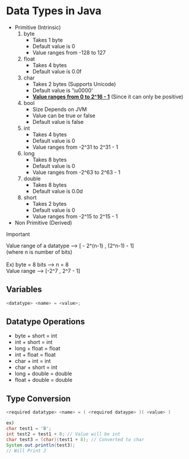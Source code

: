 # Data Types in Java

- Primitive (Intrinsic)
    1. byte
        - Takes 1 byte
        - Default value is 0
        - Value ranges from -128 to 127
    2. float
        - Takes 4 bytes
        - Default value is 0.0f
    3. char
        - Takes 2 bytes (Supports Unicode)
        - Default value is '\u0000'
        - <ins>**Value ranges from 0 to 2^16 - 1**</ins> (Since it can only be positive)
    4. bool
        - Size Depends on JVM
        - Value can be true or false
        - Default value is false
    5. int
        - Takes 4 bytes
        - Default value is 0
        - Value ranges from -2^31 to 2^31 - 1
    6. long
        - Takes 8 bytes
        - Default value is 0
        - Value ranges from -2^63 to 2^63 - 1
    7. double
        - Takes 8 bytes
        - Default value is 0.0d
    8. short
        - Takes 2 bytes
        - Default value is 0
        - Value ranges from -2^15 to 2^15 - 1
- Non Primitive (Derived)

>[!IMPORTANT]
Value range of a datatype --> [ - 2^(n-1) , (2^n-1) - 1]  
(where n is number of bits)  
\
Ex) byte = 8 bits --> n = 8  
    Value range --> [-2^7 , 2^7 - 1]

## Variables
```java
<datatype> <name> = <value>;
```

## Datatype Operations
- byte + short = int
- int + short = int
- long + float = float
- int + float = float
- char + int = int
- char + short = int
- long + double = double
- float + double = double

## Type Conversion
```java
<required datatype> <name> = ( <required dataype> )( <value> )

ex)
char test1 = 'B';
int test2 = test1 + 8; // Value will be int
char test3 = (char)(test1 + 8); // Converted to char
System.out.println(test3);
// Will Print J
```
